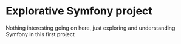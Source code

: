 # Explorative Symfony project
Nothing interesting going on here, just exploring and understanding Symfony in this first project
